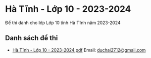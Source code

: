 # Hà Tĩnh - Lớp 10 - 2023-2024

Đề thi dành cho lớp Lớp 10 tỉnh Hà Tĩnh năm 2023-2024

## Danh sách đề thi

- [Hà Tĩnh - Lớp 10 - 2023-2024.pdf](Hà%20Tĩnh%20-%20Lớp%2010%20-%202023-2024.pdf)
Email: duchai2712@gmail.com

